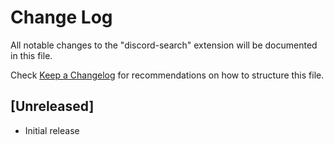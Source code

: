 # Change Log

All notable changes to the "discord-search" extension will be documented in this file.

Check [Keep a Changelog](http://keepachangelog.com/) for recommendations on how to structure this file.

## [Unreleased]

- Initial release